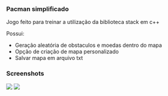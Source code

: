### Pacman simplificado

Jogo feito para treinar a utilização da biblioteca stack em c++

Possui:
- Geração aleatória de obstaculos e moedas dentro do mapa
- Opção de criação de mapa personalizado
- Salvar mapa em arquivo txt

### Screenshots

<img src="https://cdn.discordapp.com/attachments/820065267609632768/976751951293317120/unknown.png">
<img src="https://cdn.discordapp.com/attachments/820065267609632768/976751825996890132/unknown.png">


